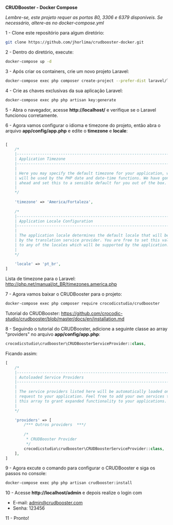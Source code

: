 **CRUDBooster - Docker Compose**

_Lembre-se, este projeto requer as portas 80, 3306 e 6379 disponíveis. Se necessário, altere-as no docker-compose.yml_

1 - Clone este repositório para algum diretório:

```sh
git clone https://github.com/jhorlima/crudbooster-docker.git
```

2 - Dentro do diretório, execute:

```sh
docker-compose up -d
```

3 - Após criar os containers, crie um novo projeto Laravel:

```sh
docker-compose exec php composer create-project --prefer-dist laravel/laravel:5.7 ./
```

4 - Crie as chaves exclusivas da sua aplicação Laravel:

```sh
docker-compose exec php php artisan key:generate
```

5 - Abra o navegador, acesse **http://localhost/** e verifique se o Laravel funcionou corretamente.

6 - Agora vamos configurar o idioma e timezone do projeto, então abra o arquivo **app/config/app.php** e edite o **timezone** e **locale**:

```php

[
    /*
    |--------------------------------------------------------------------------
    | Application Timezone
    |--------------------------------------------------------------------------
    |
    | Here you may specify the default timezone for your application, which
    | will be used by the PHP date and date-time functions. We have gone
    | ahead and set this to a sensible default for you out of the box.
    |
    */
    
    'timezone' => 'America/Fortaleza',
    
    /*
    |--------------------------------------------------------------------------
    | Application Locale Configuration
    |--------------------------------------------------------------------------
    |
    | The application locale determines the default locale that will be used
    | by the translation service provider. You are free to set this value
    | to any of the locales which will be supported by the application.
    |
    */
    
    'locale' => 'pt_br',
]
```

Lista de timezone para o Laravel: http://php.net/manual/pt_BR/timezones.america.php

7 - Agora vamos baixar o CRUDBooster para o projeto:

```sh
docker-compose exec php composer require crocodicstudio/crudbooster
```

Tutorial do CRUDBooster: https://github.com/crocodic-studio/crudbooster/blob/master/docs/en/installation.md

8 - Seguindo o tutorial do CRUDBooster, adicione a seguinte classe ao array "providers" no arquivo **app/config/app.php**:

```php
crocodicstudio\crudbooster\CRUDBoosterServiceProvider::class,
```

Ficando assim: 

```php
[
    /*
    |--------------------------------------------------------------------------
    | Autoloaded Service Providers
    |--------------------------------------------------------------------------
    |
    | The service providers listed here will be automatically loaded on the
    | request to your application. Feel free to add your own services to
    | this array to grant expanded functionality to your applications.
    |
    */

    'providers' => [
        /*** Outros providers  ***/
        
        /*
         * CRUDBooster Provider
         */
        crocodicstudio\crudbooster\CRUDBoosterServiceProvider::class,
    ],
]
```

9 - Agora excute o comando para configurar o CRUDBooster e siga os passos no console:

```sh
docker-compose exec php php artisan crudbooster:install
```

10 - Acesse **http://localhost/admin** e depois realize o login com 

- E-mail: admin@crudbooster.com
- Senha: 123456

11 - Pronto!